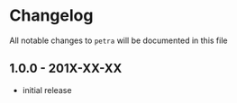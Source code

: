 # Changelog

All notable changes to `petra` will be documented in this file

## 1.0.0 - 201X-XX-XX

- initial release
